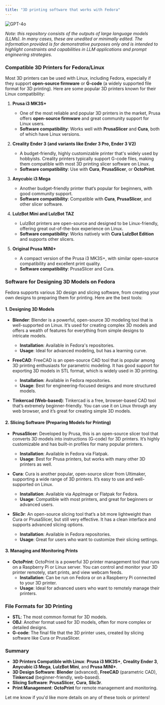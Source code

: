 ```yaml
---
title: "3D printing software that works with Fedora"
---
```

![GPT-4o](https://img.shields.io/badge/GPT--4o-3333FF?style=for-the-badge&logo=openai&logoColor=white)



*Note: this repository consists of the outputs of large language models (LLMs). In many cases, these are unedited or minimally edited. The information provided is for demonstrative purposes only and is intended to highlight constraints and capabilities in LLM applications and prompt engineering strategies.*

### **Compatible 3D Printers for Fedora/Linux**
Most 3D printers can be used with Linux, including Fedora, especially if they support **open-source firmware** or **G-code** (a widely supported file format for 3D printing). Here are some popular 3D printers known for their Linux compatibility:

1. **Prusa i3 MK3S+**
   - One of the most reliable and popular 3D printers in the market, Prusa offers **open-source firmware** and great community support for Linux users.
   - **Software compatibility**: Works well with **PrusaSlicer** and **Cura**, both of which have Linux versions.
   
2. **Creality Ender 3 (and variants like Ender 3 Pro, Ender 3 V2)**
   - A budget-friendly, highly customizable printer that's widely used by hobbyists. Creality printers typically support G-code files, making them compatible with most 3D printing slicer software on Linux.
   - **Software compatibility**: Use with **Cura**, **PrusaSlicer**, or **OctoPrint**.

3. **Anycubic i3 Mega**
   - Another budget-friendly printer that’s popular for beginners, with good community support.
   - **Software compatibility**: Compatible with **Cura**, **PrusaSlicer**, and other slicer software.

4. **LulzBot Mini and LulzBot TAZ**
   - LulzBot printers are open-source and designed to be Linux-friendly, offering great out-of-the-box experience on Linux.
   - **Software compatibility**: Works natively with **Cura LulzBot Edition** and supports other slicers.

5. **Original Prusa MINI+**
   - A compact version of the Prusa i3 MK3S+, with similar open-source compatibility and excellent print quality.
   - **Software compatibility**: PrusaSlicer and Cura.

### **Software for Designing 3D Models on Fedora**
Fedora supports various 3D design and slicing software, from creating your own designs to preparing them for printing. Here are the best tools:

#### **1. Designing 3D Models**
   - **Blender**: Blender is a powerful, open-source 3D modeling tool that is well-supported on Linux. It’s used for creating complex 3D models and offers a wealth of features for everything from simple designs to intricate models.
     - **Installation**: Available in Fedora's repositories.
     - **Usage**: Ideal for advanced modeling, but has a learning curve.

   - **FreeCAD**: FreeCAD is an open-source CAD tool that is popular among 3D printing enthusiasts for parametric modeling. It has good support for exporting 3D models in STL format, which is widely used in 3D printing.
     - **Installation**: Available in Fedora repositories.
     - **Usage**: Best for engineering-focused designs and more structured models.

   - **Tinkercad (Web-based)**: Tinkercad is a free, browser-based CAD tool that’s extremely beginner-friendly. You can use it on Linux through any web browser, and it’s great for creating simple 3D models.

#### **2. Slicing Software (Preparing Models for Printing)**
   - **PrusaSlicer**: Developed by Prusa, this is an open-source slicer tool that converts 3D models into instructions (G-code) for 3D printers. It’s highly customizable and has built-in profiles for many popular printers.
     - **Installation**: Available in Fedora via Flatpak.
     - **Usage**: Best for Prusa printers, but works with many other 3D printers as well.

   - **Cura**: Cura is another popular, open-source slicer from Ultimaker, supporting a wide range of 3D printers. It’s easy to use and well-supported on Linux.
     - **Installation**: Available via AppImage or Flatpak for Fedora.
     - **Usage**: Compatible with most printers, and great for beginners or advanced users.

   - **Slic3r**: An open-source slicing tool that’s a bit more lightweight than Cura or PrusaSlicer, but still very effective. It has a clean interface and supports advanced slicing options.
     - **Installation**: Available in Fedora repositories.
     - **Usage**: Great for users who want to customize their slicing settings.

#### **3. Managing and Monitoring Prints**
   - **OctoPrint**: OctoPrint is a powerful 3D printer management tool that runs on a Raspberry Pi or Linux server. You can control and monitor your 3D printer remotely, start prints, and view webcam feeds.
     - **Installation**: Can be run on Fedora or on a Raspberry Pi connected to your 3D printer.
     - **Usage**: Ideal for advanced users who want to remotely manage their printers.

### **File Formats for 3D Printing**
   - **STL**: The most common format for 3D models.
   - **OBJ**: Another format used for 3D models, often for more complex or detailed designs.
   - **G-code**: The final file that the 3D printer uses, created by slicing software like Cura or PrusaSlicer.

### **Summary**
- **3D Printers Compatible with Linux**: **Prusa i3 MK3S+**, **Creality Ender 3**, **Anycubic i3 Mega**, **LulzBot Mini**, and **Prusa MINI+**.
- **3D Design Software**: **Blender** (advanced), **FreeCAD** (parametric CAD), **Tinkercad** (beginner-friendly, web-based).
- **Slicing Software**: **PrusaSlicer**, **Cura**, **Slic3r**.
- **Print Management**: **OctoPrint** for remote management and monitoring.

Let me know if you'd like more details on any of these tools or printers!